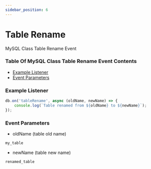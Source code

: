 ```yaml
---
sidebar_position: 6
---
```


# Table Rename

MySQL Class Table Rename Event

### Table Of MySQL Class Table Rename Event Contents

- [Example Listener](#example-listener)
- [Event Parameters](#event-parameters)

### Example Listener

```js
db.on('tableRename', async (oldName, newName) => {
	console.log(`Table renamed from ${oldName} to ${newName}`);
});
```

### Event Parameters
- oldName (table old name)
```js
my_table
```
- newName (table new name)
```js
renamed_table
```
